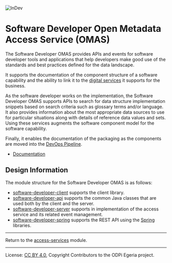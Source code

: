 <!-- SPDX-License-Identifier: CC-BY-4.0 -->
<!-- Copyright Contributors to the ODPi Egeria project. -->

![InDev](../../../images/egeria-content-status-in-development.png#pagewidth)

# Software Developer Open Metadata Access Service (OMAS)

The Software Developer OMAS provides APIs and events for software developer
tools and applications that help developers make good use of the
standards and best practices defined for the data landscape.

It supports the documentation of the component structure of a software capability
and the ability to link it to the [digital services](../digital-service) it supports
for the business.  

As the software developer works on the implementation, 
the Software Developer OMAS supports APIs to search for data structure implementation snippets
based on search criteria such as glossary terms and/or language.
It also provides information about the most appropriate data sources
to use for particular situations along with details of reference data values and sets.
Using these services augments the software component model for the software capability.

Finally, it enables the documentation of the packaging as the components are moved into the
[DevOps Pipeline](../it-infrastructure).

* [Documentation](https://egeria-project.org/services/omas/software-developer/overview)

## Design Information

The module structure for the Software Developer OMAS is as follows:

* [software-developer-client](software-developer-client) supports the client library.
* [software-developer-api](software-developer-api) supports the common Java classes that are used both by the client and the server.
* [software-developer-server](software-developer-server) supports in implementation of the access service and its related event management.
* [software-developer-spring](software-developer-spring) supports the REST API using the [Spring](../../../developer-resources/Spring.md) libraries.


----
Return to the [access-services](..) module.

----
License: [CC BY 4.0](https://creativecommons.org/licenses/by/4.0/),
Copyright Contributors to the ODPi Egeria project.
